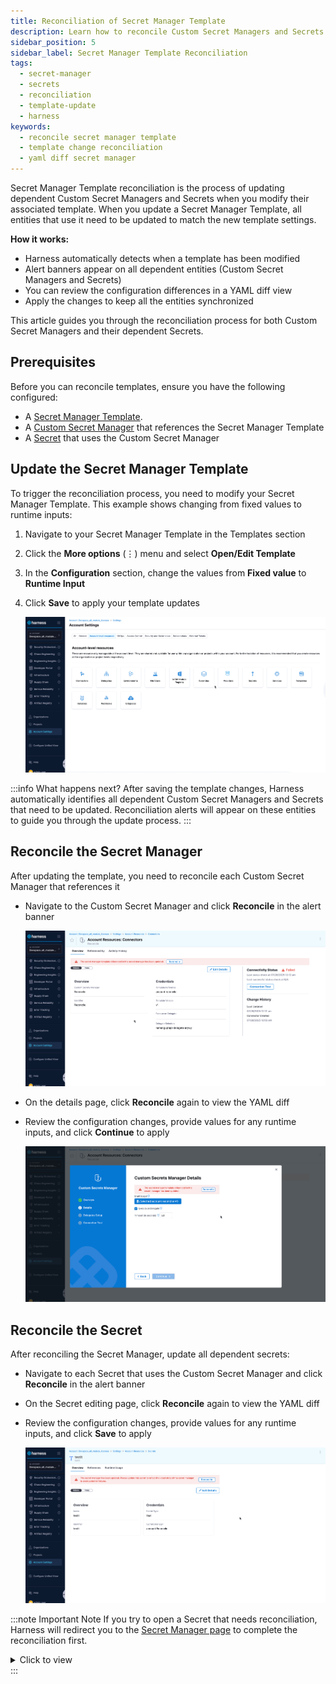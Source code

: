 ```yaml
---
title: Reconciliation of Secret Manager Template
description: Learn how to reconcile Custom Secret Managers and Secrets when their referenced Secret Manager Template is updated to keep configurations in sync and avoid pipeline failures.
sidebar_position: 5
sidebar_label: Secret Manager Template Reconciliation
tags:
  - secret-manager
  - secrets
  - reconciliation
  - template-update
  - harness
keywords:
  - reconcile secret manager template
  - template change reconciliation
  - yaml diff secret manager
---
```


Secret Manager Template reconciliation is the process of updating dependent Custom Secret Managers and Secrets when you modify their associated template. When you update a Secret Manager Template, all entities that use it need to be updated to match the new template settings.

**How it works:**
- Harness automatically detects when a template has been modified
- Alert banners appear on all dependent entities (Custom Secret Managers and Secrets)
- You can review the configuration differences in a YAML diff view
- Apply the changes to keep all the entities synchronized

This article guides you through the reconciliation process for both Custom Secret Managers and their dependent Secrets.

## Prerequisites

Before you can reconcile templates, ensure you have the following configured:

- A [Secret Manager Template](/docs/platform/templates/create-a-secret-manager-template).
- A [Custom Secret Manager](https://developer.harness.io/docs/platform/secrets/secrets-management/custom-secret-manager/) that references the Secret Manager Template
- A [Secret](https://developer.harness.io/docs/platform/secrets/secrets-management/harness-secret-manager-overview) that uses the Custom Secret Manager


## Update the Secret Manager Template

To trigger the reconciliation process, you need to modify your Secret Manager Template. This example shows changing from fixed values to runtime inputs:

1. Navigate to your Secret Manager Template in the Templates section

2. Click the **More options** (⋮) menu and select **Open/Edit Template**

3. In the **Configuration** section, change the values from **Fixed value** to **Runtime Input**

4. Click **Save** to apply your template updates

   ![](../static/reconcile-update-template.gif)

:::info What happens next?
After saving the template changes, Harness automatically identifies all dependent Custom Secret Managers and Secrets that need to be updated. Reconciliation alerts will appear on these entities to guide you through the update process.
:::

## Reconcile the Secret Manager

After updating the template, you need to reconcile each Custom Secret Manager that references it

- Navigate to the Custom Secret Manager and click **Reconcile** in the alert banner

   ![](../static/reconcile-sm.gif)

- On the details page, click **Reconcile** again to view the YAML diff

- Review the configuration changes, provide values for any runtime inputs, and click **Continue** to apply

   ![](../static/reconcile-sm-1.gif)

## Reconcile the Secret

After reconciling the Secret Manager, update all dependent secrets:

- Navigate to each Secret that uses the Custom Secret Manager and click **Reconcile** in the alert banner

- On the Secret editing page, click **Reconcile** again to view the YAML diff

- Review the configuration changes, provide values for any runtime inputs, and click **Save** to apply

   ![](../static/reconcile-secret.gif) 

:::note Important Note
If you try to open a Secret that needs reconciliation, Harness will redirect you to the [Secret Manager page](#reconcile-the-secret-manager) to complete the reconciliation first.
    <details>
        <summary>Click to view</summary>
        <p>
        ![](../static/cst-reconcile.gif)
        </p>
    </details>
:::   